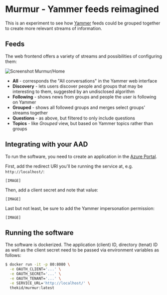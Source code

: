 Murmur - Yammer feeds reimagined
================================

This is an experiment to see how [Yammer](https://web.yammer.com/) feeds could be grouped together to create more relevant streams of information.

Feeds
-----
The web frontend offers a variety of streams and possibilities of configuring them:

![Screenshot Murmur/Home](https://user-images.githubusercontent.com/696742/103903450-310f5080-50fc-11eb-9adf-692c0cfe084f.png)

* **All** - corresponds the "All conversations" in the Yammer web interface
* **Discovery** - lets users discover people and groups that may be interesting to them, suggested by an undisclosed algorithm
* **Following** - shows news from groups and people the user is following on Yammer
* **Grouped** - shows all followed groups and merges select groups' streams together
* **Questions** - as above, but filtered to only include questions
* **Topics** - like *Grouped* view, but based on Yammer topics rather than groups

Integrating with your AAD
-------------------------
To run the software, you need to create an application in the [Azure Portal](https://portal.azure.com/).

First, add the redirect URI you'll be running the service at, e.g. `http://localhost/`:

`[IMAGE]`

Then, add a client secret and note that value:

`[IMAGE]`

Last but not least, be sure to add the Yammer impersonation permission:

`[IMAGE]`


Running the software
--------------------
The software is dockerized. The application (client) ID, directory (tenat) ID as well as the client secret need to be passed via environment variables as follows:

```bash
$ docker run -it -p 80:8080 \
  -e OAUTH_CLIENT='...' \
  -e OAUTH_SECRET='...' \
  -e OAUTH_TENANT='...' \
  -e SERVICE_URL='http://localhost/' \
  thekid/murmur:latest 
```
